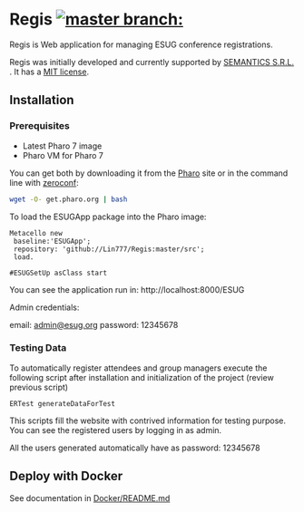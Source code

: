 # Regis [![master branch:](https://travis-ci.org/Lin777/Regis.svg?branch=master)](https://travis-ci.org/Lin777/ESUGConfRegistrationApp/branches)

Regis is Web application for managing ESUG conference registrations.

Regis was initially developed and currently supported by [SEMANTICS S.R.L.](http://semantics.bo/) . It has a [MIT license](https://github.com/Lin777/ESUGConfRegistrationApp/blob/master/LICENSE).

## Installation 

### Prerequisites

- Latest Pharo 7 image
- Pharo VM for Pharo 7

You can get both by downloading it from the [Pharo](http://pharo.org) site or in the command line with [zeroconf](http://get.pharo.org): 

```bash
wget -O- get.pharo.org | bash
```

To load the ESUGApp package into the Pharo image:

```Smalltalk
Metacello new
 baseline:'ESUGApp';
 repository: 'github://Lin777/Regis:master/src';
 load.
 
#ESUGSetUp asClass start
```

You can see the application run in: http://localhost:8000/ESUG

Admin credentials:

email: admin@esug.org
password: 12345678

### Testing Data

To automatically register attendees and group managers execute the following script after installation and initialization of the project (review previous script)

```Smalltalk
ERTest generateDataForTest 
```

This scripts fill the website with contrived information for testing purpose.
You can see the registered users by logging in as admin. 

All the users generated automatically have as password: 12345678

## Deploy with Docker

See documentation in [Docker/README.md](Docker/README.md)
